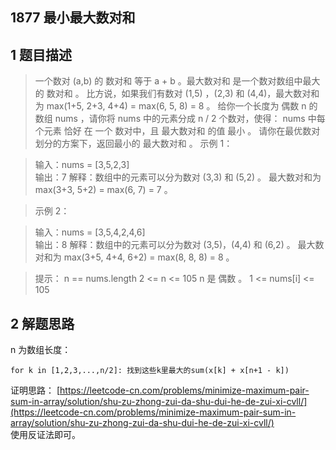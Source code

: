 ## 1877 最小最大数对和

## 1 题目描述
>一个数对 (a,b) 的 数对和 等于 a + b 。最大数对和 是一个数对数组中最大的 数对和 。
>比方说，如果我们有数对 (1,5) ，(2,3) 和 (4,4)，最大数对和 为 max(1+5, 2+3, 4+4) = max(6, 5, 8) =
>8 。
>给你一个长度为 偶数 n 的数组 nums ，请你将 nums 中的元素分成 n / 2 个数对，使得：
>nums 中每个元素 恰好 在 一个 数对中，且
>最大数对和 的值 最小 。
>请你在最优数对划分的方案下，返回最小的 最大数对和 。
>示例 1：

>输入：nums = [3,5,2,3]<br>
>输出：7
>解释：数组中的元素可以分为数对 (3,3) 和 (5,2) 。
>最大数对和为 max(3+3, 5+2) = max(6, 7) = 7 。


>示例 2：

>输入：nums = [3,5,4,2,4,6]<br>
>输出：8
>解释：数组中的元素可以分为数对 (3,5)，(4,4) 和 (6,2) 。
>最大数对和为 max(3+5, 4+4, 6+2) = max(8, 8, 8) = 8 。


>提示：
>n == nums.length
>2 <= n <= 105
>n 是 偶数 。
>1 <= nums[i] <= 105

##  2 解题思路
n 为数组长度：
```
for k in [1,2,3,...,n/2]: 找到这些k里最大的sum(x[k] + x[n+1 - k])
```

证明思路：
[https://leetcode-cn.com/problems/minimize-maximum-pair-sum-in-array/solution/shu-zu-zhong-zui-da-shu-dui-he-de-zui-xi-cvll/](https://leetcode-cn.com/problems/minimize-maximum-pair-sum-in-array/solution/shu-zu-zhong-zui-da-shu-dui-he-de-zui-xi-cvll/)<br>
使用反证法即可。
